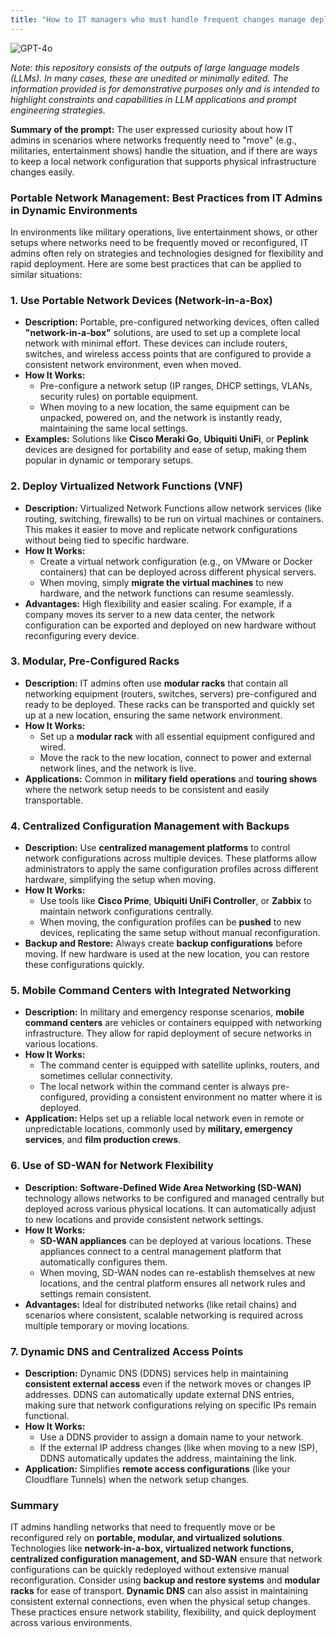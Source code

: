 ```yaml
---
title: "How to IT managers who must handle frequent changes manage deploying infrastructure"
---
```

![GPT-4o](https://img.shields.io/badge/GPT--4o-3333FF?style=for-the-badge&logo=openai&logoColor=white)



*Note: this repository consists of the outputs of large language models (LLMs). In many cases, these are unedited or minimally edited. The information provided is for demonstrative purposes only and is intended to highlight constraints and capabilities in LLM applications and prompt engineering strategies.*


**Summary of the prompt:** The user expressed curiosity about how IT admins in scenarios where networks frequently need to "move" (e.g., militaries, entertainment shows) handle the situation, and if there are ways to keep a local network configuration that supports physical infrastructure changes easily.

### Portable Network Management: Best Practices from IT Admins in Dynamic Environments

In environments like military operations, live entertainment shows, or other setups where networks need to be frequently moved or reconfigured, IT admins often rely on strategies and technologies designed for flexibility and rapid deployment. Here are some best practices that can be applied to similar situations:

### 1. **Use Portable Network Devices (Network-in-a-Box)**
   - **Description:** Portable, pre-configured networking devices, often called **"network-in-a-box"** solutions, are used to set up a complete local network with minimal effort. These devices can include routers, switches, and wireless access points that are configured to provide a consistent network environment, even when moved.
   - **How It Works:** 
     - Pre-configure a network setup (IP ranges, DHCP settings, VLANs, security rules) on portable equipment.
     - When moving to a new location, the same equipment can be unpacked, powered on, and the network is instantly ready, maintaining the same local settings.
   - **Examples:** Solutions like **Cisco Meraki Go**, **Ubiquiti UniFi**, or **Peplink** devices are designed for portability and ease of setup, making them popular in dynamic or temporary setups.

### 2. **Deploy Virtualized Network Functions (VNF)**
   - **Description:** Virtualized Network Functions allow network services (like routing, switching, firewalls) to be run on virtual machines or containers. This makes it easier to move and replicate network configurations without being tied to specific hardware.
   - **How It Works:** 
     - Create a virtual network configuration (e.g., on VMware or Docker containers) that can be deployed across different physical servers. 
     - When moving, simply **migrate the virtual machines** to new hardware, and the network functions can resume seamlessly.
   - **Advantages:** High flexibility and easier scaling. For example, if a company moves its server to a new data center, the network configuration can be exported and deployed on new hardware without reconfiguring every device.

### 3. **Modular, Pre-Configured Racks**
   - **Description:** IT admins often use **modular racks** that contain all networking equipment (routers, switches, servers) pre-configured and ready to be deployed. These racks can be transported and quickly set up at a new location, ensuring the same network environment.
   - **How It Works:** 
     - Set up a **modular rack** with all essential equipment configured and wired.
     - Move the rack to the new location, connect to power and external network lines, and the network is live.
   - **Applications:** Common in **military field operations** and **touring shows** where the network setup needs to be consistent and easily transportable.

### 4. **Centralized Configuration Management with Backups**
   - **Description:** Use **centralized management platforms** to control network configurations across multiple devices. These platforms allow administrators to apply the same configuration profiles across different hardware, simplifying the setup when moving.
   - **How It Works:**
     - Use tools like **Cisco Prime**, **Ubiquiti UniFi Controller**, or **Zabbix** to maintain network configurations centrally.
     - When moving, the configuration profiles can be **pushed** to new devices, replicating the same setup without manual reconfiguration.
   - **Backup and Restore:** Always create **backup configurations** before moving. If new hardware is used at the new location, you can restore these configurations quickly.

### 5. **Mobile Command Centers with Integrated Networking**
   - **Description:** In military and emergency response scenarios, **mobile command centers** are vehicles or containers equipped with networking infrastructure. They allow for rapid deployment of secure networks in various locations.
   - **How It Works:**
     - The command center is equipped with satellite uplinks, routers, and sometimes cellular connectivity.
     - The local network within the command center is always pre-configured, providing a consistent environment no matter where it is deployed.
   - **Application:** Helps set up a reliable local network even in remote or unpredictable locations, commonly used by **military, emergency services**, and **film production crews**.

### 6. **Use of SD-WAN for Network Flexibility**
   - **Description:** **Software-Defined Wide Area Networking (SD-WAN)** technology allows networks to be configured and managed centrally but deployed across various physical locations. It can automatically adjust to new locations and provide consistent network settings.
   - **How It Works:**
     - **SD-WAN appliances** can be deployed at various locations. These appliances connect to a central management platform that automatically configures them.
     - When moving, SD-WAN nodes can re-establish themselves at new locations, and the central platform ensures all network rules and settings remain consistent.
   - **Advantages:** Ideal for distributed networks (like retail chains) and scenarios where consistent, scalable networking is required across multiple temporary or moving locations.

### 7. **Dynamic DNS and Centralized Access Points**
   - **Description:** Dynamic DNS (DDNS) services help in maintaining **consistent external access** even if the network moves or changes IP addresses. DDNS can automatically update external DNS entries, making sure that network configurations relying on specific IPs remain functional.
   - **How It Works:**
     - Use a DDNS provider to assign a domain name to your network.
     - If the external IP address changes (like when moving to a new ISP), DDNS automatically updates the address, maintaining the link.
   - **Application:** Simplifies **remote access configurations** (like your Cloudflare Tunnels) when the network setup changes.

### Summary
IT admins handling networks that need to frequently move or be reconfigured rely on **portable, modular, and virtualized solutions**. Technologies like **network-in-a-box, virtualized network functions, centralized configuration management, and SD-WAN** ensure that network configurations can be quickly redeployed without extensive manual reconfiguration. Consider using **backup and restore systems** and **modular racks** for ease of transport. **Dynamic DNS** can also assist in maintaining consistent external connections, even when the physical setup changes. These practices ensure network stability, flexibility, and quick deployment across various environments.